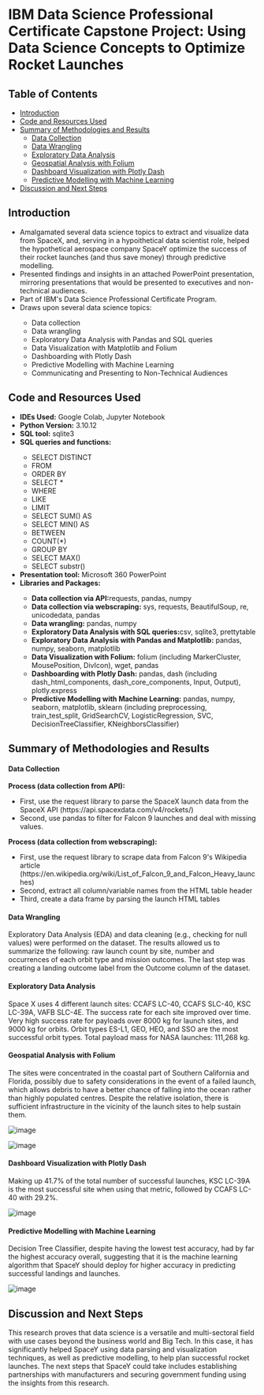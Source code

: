 # IBM Data Science Professional Certificate Capstone Project: Using Data Science Concepts to Optimize Rocket Launches

## Table of Contents
* [Introduction](#introduction)
* [Code and Resources Used](#code-and-resources-used)
* [Summary of Methodologies and Results](#summary-of-methodologies-and-results)
    * [Data Collection](#data-collection)
    * [Data Wrangling](#data-wrangling)
    * [Exploratory Data Analysis](#exploratory-data-analysis)
    * [Geospatial Analysis with Folium](#geospatial-analysis-with-folium)
    * [Dashboard Visualization with Plotly Dash](#dashboard-visualization-with-plotly-dash)
    * [Predictive Modelling with Machine Learning](#predictive-modelling-with-machine-learning)
* [Discussion and Next Steps](#discussion-and-next-steps)

## Introduction

<ul>
    <li>Amalgamated several data science topics to extract and visualize data from SpaceX, and, serving in a hypoithetical data scientist role, helped the hypothetical aerospace company SpaceY optimize the success of their rocket launches (and thus save money) through predictive modelling. </li>
    <li>Presented findings and insights in an attached PowerPoint presentation, mirroring presentations that would be presented to executives and non-technical audiences. </li>
    <li>Part of IBM's Data Science Professional Certificate Program.</li>
    <li>Draws upon several data science topics:</li>
  <ul>
    <li>Data collection</li>
    <li>Data wrangling</li>
    <li>Exploratory Data Analysis with Pandas and SQL queries</li>
    <li>Data Visualization with Matplotlib and Folium</li>
    <li>Dashboarding with Plotly Dash</li>
    <li>Predictive Modelling with Machine Learning</li>
    <li>Communicating and Presenting to Non-Technical Audiences</li>
  </ul>
</ul>

## Code and Resources Used
  <ul>
    <li><b>IDEs Used:</b> Google Colab, Jupyter Notebook</li>
    <li><b>Python Version:</b> 3.10.12</li>
    <li><b>SQL tool:</b> sqlite3 </li>
    <li><b>SQL queries and functions:</b></li>
         <ul>
    <li>SELECT DISTINCT</li>
    <li>FROM</li>
    <li>ORDER BY</li>   
    <li>SELECT *</li>
    <li>WHERE</li>
    <li>LIKE</li>
    <li>LIMIT</li>
    <li>SELECT SUM() AS</li>
    <li>SELECT MIN() AS</li>
    <li>BETWEEN</li>
    <li>COUNT(*)</li>
    <li>GROUP BY</li>
    <li>SELECT MAX()</li>
    <li>SELECT substr()</li>
         </ul>
    <li><b>Presentation tool:</b> Microsoft 360 PowerPoint</li>
    <li><b>Libraries and Packages:</b></li>
      <ul>
    <li><b>Data collection via API:</b>requests, pandas, numpy</li>
    <li><b>Data collection via webscraping:</b> sys, requests, BeautifulSoup, re, unicodedata, pandas</li>
    <li><b>Data wrangling:</b> pandas, numpy</li>
    <li><b>Exploratory Data Analysis with SQL queries:</b>csv, sqlite3, prettytable</li>
    <li><b>Exploratory Data Analysis with Pandas and Matplotlib:</b> pandas, numpy, seaborn, matplotlib</li>
    <li><b>Data Visualization with Folium:</b> folium (including MarkerCluster, MousePosition, DivIcon), wget, pandas </li>
    <li><b>Dashboarding with Plotly Dash:</b> pandas, dash (including dash_html_components, dash_core_components, Input, Output), plotly.express</li>
    <li><b>Predictive Modelling with Machine Learning:</b> pandas, numpy, seaborn, matplotlib, sklearn (including preprocessing, train_test_split, GridSearchCV, LogisticRegression, SVC, DecisionTreeClassifier, KNeighborsClassifier)</li>
      </ul>
  </ul>

## Summary of Methodologies and Results

#### Data Collection
<p><b>Process (data collection from API):</b> </p>
<ul>
   <li>First, use the request library to parse the SpaceX launch data from the SpaceX API (https://api.spacexdata.com/v4/rockets/)</li>
   <li>Second, use pandas to filter for Falcon 9 launches and deal with missing values.</li>
</ul>
<p><b>Process (data collection from webscraping):</b> </p>
<ul>
   <li>First, use the request library to scrape data from Falcon 9's Wikipedia article  (https://en.wikipedia.org/wiki/List_of_Falcon_9_and_Falcon_Heavy_launches)</li>
   <li>Second, extract all column/variable names from the HTML table header</li>
   <li>Third, create a data frame by parsing the launch HTML tables</li>
</ul>

#### Data Wrangling
<p>Exploratory Data Analysis (EDA) and data cleaning (e.g., checking for null values) were performed on the dataset. The results allowed us to summarize the following: raw launch count by site, number and occurrences of each orbit type and mission outcomes.​ The last step was creating a landing outcome label from the Outcome column of the dataset.​</p>

#### Exploratory Data Analysis

<p>Space X uses 4 different launch sites: CCAFS LC-40, CCAFS SLC-40, KSC LC-39A, VAFB SLC-4E​. The success rate for each site improved over time. ​Very high success rate for payloads over 8000 kg for launch sites, and 9000 kg for orbits.​ Orbit types ES-L1, GEO, HEO, and SSO are the most successful orbit types.​ Total payload mass for NASA launches: 111,268 kg.</p>

#### Geospatial Analysis with Folium

<p>The sites were concentrated in the coastal part of Southern California and Florida, possibly due to safety considerations in the event of a failed launch, which allows debris to have a better chance of falling into the ocean rather than highly populated centres.​ Despite the relative isolation, there is sufficient infrastructure in the vicinity of the launch sites to help sustain them.</p>

![image](https://github.com/user-attachments/assets/1bc051b7-b6de-400d-9898-1bc4f6d74933)

![image](https://github.com/user-attachments/assets/9259c91b-430f-4b94-b94c-8eb39b326149)

#### Dashboard Visualization with Plotly Dash
<p>Making up 41.7% of the total number of successful launches, KSC LC-39A is the most successful site when using that metric, followed by CCAFS LC-40 with 29.2%.</p>

![image](https://github.com/user-attachments/assets/40185f60-93b2-4261-ae1d-e5dd428d1f1c)

#### Predictive Modelling with Machine Learning

<p>Decision Tree Classifier, despite having the lowest test accuracy, had by far the highest accuracy overall, suggesting that it is the machine learning algorithm that SpaceY should deploy for higher accuracy in predicting successful landings and launches.</p>

![image](https://github.com/user-attachments/assets/df1c92a6-6770-4093-8cc2-83fecbec77f1)


## Discussion and Next Steps

This research proves that data science is a versatile and multi-sectoral field with use cases beyond the business world and Big Tech. In this case, it has significantly helped SpaceY using data parsing and visualization techniques, as well as predictive modelling, to help plan successful rocket launches. The next steps that SpaceY could take includes establishing partnerships with manufacturers and securing government funding using the insights from this research.


